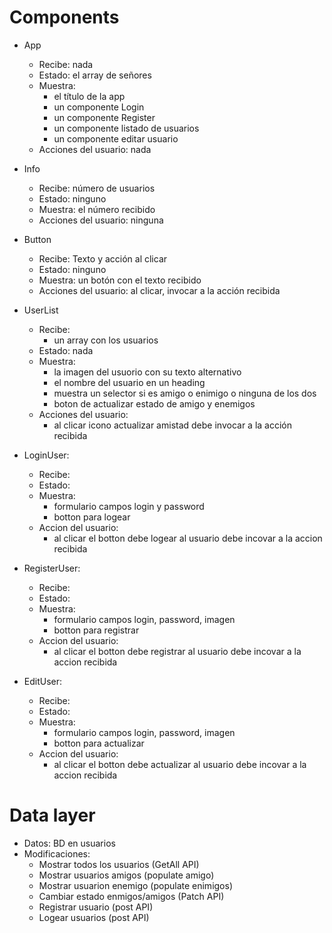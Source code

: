 # Components

- App

  - Recibe: nada
  - Estado: el array de señores
  - Muestra:
    - el título de la app
    - un componente Login
    - un componente Register
    - un componente listado de usuarios
    - un componente editar usuario
  - Acciones del usuario: nada

- Info

  - Recibe: número de usuarios
  - Estado: ninguno
  - Muestra: el número recibido
  - Acciones del usuario: ninguna

- Button

  - Recibe: Texto y acción al clicar
  - Estado: ninguno
  - Muestra: un botón con el texto recibido
  - Acciones del usuario: al clicar, invocar a la acción recibida

- UserList

  - Recibe:
    - un array con los usuarios
  - Estado: nada
  - Muestra:
    - la imagen del usuorio con su texto alternativo
    - el nombre del usuario en un heading
    - muestra un selector si es amigo o enimigo o ninguna de los dos
    - boton de actualizar estado de amigo y enemigos
  - Acciones del usuario:
    - al clicar icono actualizar amistad debe invocar a la acción recibida

- LoginUser:

  - Recibe:
  - Estado:
  - Muestra:
    - formulario campos login y password
    - botton para logear
  - Accion del usuario:
    - al clicar el botton debe logear al usuario debe incovar a la accion recibida

- RegisterUser:

  - Recibe:
  - Estado:
  - Muestra:
    - formulario campos login, password, imagen
    - botton para registrar
  - Accion del usuario:
    - al clicar el botton debe registrar al usuario debe incovar a la accion recibida

- EditUser:
  - Recibe:
  - Estado:
  - Muestra:
    - formulario campos login, password, imagen
    - botton para actualizar
  - Accion del usuario:
    - al clicar el botton debe actualizar al usuario debe incovar a la accion recibida

# Data layer

- Datos: BD en usuarios
- Modificaciones:
  - Mostrar todos los usuarios (GetAll API)
  - Mostrar usuarios amigos (populate amigo)
  - Mostrar usuarion enemigo (populate enimigos)
  - Cambiar estado enmigos/amigos (Patch API)
  - Registrar usuario (post API)
  - Logear usuarios (post API)
